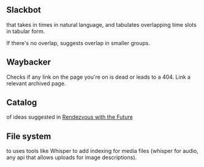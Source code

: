 ## Slackbot
that takes in times in natural language, and tabulates overlapping time slots in tabular form.

If there's no overlap, suggests overlap in smaller groups.

## Waybacker
Checks if any link on the page you're on is dead or leads to a 404. Link a relevant archived page.

## Catalog
of ideas suggested in [Rendezvous with the Future](https://en.wikipedia.org/wiki/Rendezvous_with_the_Future)

## File system
to uses tools like Whisper to add indexing for media files (whisper for audio, any api that allows uploads for image descriptions).
